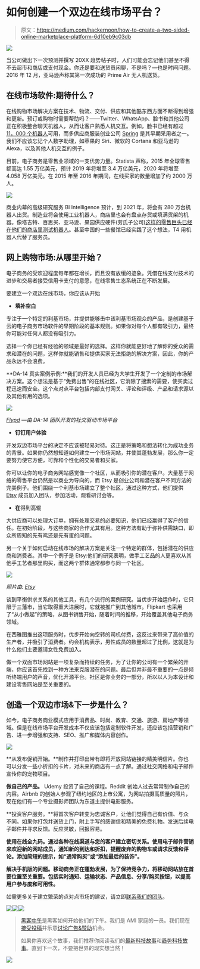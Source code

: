 # 如何创建一个双边在线市场平台？

> 原文：<https://medium.com/hackernoon/how-to-create-a-two-sided-online-marketplace-platform-6d10eb9c03db>

![](img/ab2b1b299590c6096894682d6939a90d.png)

当公司做出下一次预测并撰写 20XX 趋势帖子时，人们可能会忘记他们甚至不得不去超市和商店或支付现金。你还是要和送货员闲聊，不是吗？—也是时间问题。2016 年 12 月，亚马逊声称其第一次成功的 Prime Air 无人机送货。

## 在线市场软件:期待什么？

在线购物市场解决方案在技术、物流、交付、供应和其他酷东西方面不断得到增强和更新。预订或购物时需要帮助吗？——Twitter、WhatsApp、脸书和其他公司正在积极整合聊天机器人，从而让客户熟悉人机交互。例如，脸书已经有超过 [11，000 个机器人](http://www.forbes.com/sites/kathleenchaykowski/2016/07/01/more-than-11000-bots-are-now-on-facebook-messenger/#4ccaa52f6b82)可用，而多供应商服装创业公司 [Spring](http://www.forbes.com/sites/rachelarthur/2016/04/12/shopping-start-up-spring-launches-one-of-first-bots-on-facebook-messenger/#7d0714724ee7) 是其早期采用者之一。我们不应该忘记个人数字助理，如苹果的 Siri、微软的 Cortana 和亚马逊的 Alexa，以及其他人机交互的例子。

目前，电子商务是零售业领域的一支优势力量。Statista 声称，2015 年全球零售额高达 1.55 万亿美元，预计 2019 年将增至 3.4 万亿美元，2020 年将增至 4.058 万亿美元。在 2015 年至 2016 年期间，在线买家的数量增加了约 2000 万人。

![](img/191aacaea023c8878bc0b25844e8ee2e.png)

商业内幕的高级研究服务 BI Intelligence 预计，到 2021 年，将会有 280 万台机器人出货。制造业将会使用工业机器人，商店里也会有盘点存货或填满货架的机器。像塔吉特、百思买、亚马逊、果园供应硬件(劳氏子公司)[这样的零售巨头已经在他们的商店里测试机器人](http://www.businessinsider.com/target-testing-iot-robots-in-stores-2016-5)。甚至中国的一些餐馆已经实践了这个想法，T4 用机器人代替了服务员。

## 网上购物市场:从哪里开始？

电子商务的受欢迎程度每年都在增长，而且没有放缓的迹象。凭借在线支付技术的进步和交易者接受信用卡支付的意愿，在线零售生态系统正在不断发展。

要建立一个双边在线市场，你应该从开始

*   **填补空白**

专注于一个特定的利基市场，并提供能够击中该利基市场观众的产品，是创建基于云的电子商务市场软件的早期阶段的基本规则。如果你对每个人都有吸引力，最终你可能对任何人都没有吸引力。

选择一个你已经有经验的领域是最好的选择。这样你就能更好地了解你的受众的需求和潜在的问题，这样你就能销售和提供买家无法拒绝的解决方案，因此，你的产品永远不会浪费。

**DA-14 真实案例示例:**我们的开发人员已经为大学生开发了一个定制的市场解决方案。这个想法是基于“免费出售”的在线社区，它消除了搜索的需要，使买卖过程迅速而安全。这个点对点平台包括内部支付网关、评论和评级、产品和请求源以及其他有用的选项。

![](img/fea8a47e3a58100a8a440a6532d74a37.png)

[*Flypd*](https://da-14.com/portfolio/flypd) *—由 DA-14 团队开发的社交驱动市场平台*

*   **钉钉用户体验**

开发双边市场平台的决定不应该被轻易对待。这正是将策略和想法转化为成功业务的背景。如果你仍然想知道如何建立一个市场网站，并使其蓬勃发展，那么你一定要努力使它方便，可靠和个性化的交易者和买家。

你可以让你的电子商务网站感觉像一个社区，从而吸引你的潜在客户。大量基于网络的零售平台仍然是以商业为导向的，而 Etsy 是创业公司和潜在客户不同方法的完美例子。他们围绕一个利基市场建立了整个社区，通过这种方式，他们提供 [Etsy](https://www.etsy.com/) 成员加入团队，参加活动，观看研讨会等。

*   **在**得到高辊

大供应商可以处理大订单，拥有处理交易的必要知识，他们已经赢得了客户的信任。在初始阶段，与这些商家的合作尤其有用。这种方法有助于弥补供需缺口，即众所周知的先有鸡还是先有蛋的问题。

另一个关于如何启动在线市场的解决方案是关注一个特定的群体，包括潜在的供应商和消费者。其中一个例子是 Etsy:他们的研究表明，做手工艺品的人更喜欢从其他手工艺者那里购买，而这两个群体通常都参与同一个社区。

![](img/ca15ce6e6ce1ef238999e5cd0fc5bd39.png)

*照片由:* [*Etsy*](https://www.etsy.com/)

谈到平衡供求关系的其他工具，有几个流行的案例研究。当优步开始运作时，它只限于三藩市，当它取得重大进展时，它就被推广到其他城市。Flipkart 也采用了“从小做起”的策略，从图书销售开始，随着时间的推移，开始覆盖其他电子商务领域。

在西雅图推出这项服务时，优步开始向空转的司机付费，这反过来带来了高价值的生产者，并吸引了消费者。约会机构表示，男性成员的数量超过了比例，这就是为什么他们主要邀请女性免费加入。

做一个双面市场网站是一项复杂而持续的任务，为了让你的公司有一个繁荣的开端，你应该首先找到一种方法来克服潜在的问题。最后但并非最不重要的一点是倾听终端用户的声音，优化开源平台。社区是你业务的一部分，所以以人为本设计和建设零售网站是至关重要的。

## 创造一个双边市场&下一步是什么？

如今，电子商务商业模式应用于消费品、时尚、教育、交通、旅游、房地产等领域。但是在线市场平台开发成本不仅应该包括定制软件开发，还应该包括营销和广告、进一步增强和支持、SEO、推广和媒体内容创作。

![](img/00028ea342525ed9f177043a4b25fae4.png)

**从发布促销开始。**制作并打印出带有即将开放网站链接的精美明信片。你也可以分发一些小折扣的卡片，对未来的商店有一点了解。通过社交网络和电子邮件宣传你的宠物项目。

**做自己的产品。** Udemy 投资了自己的课程。Reddit 创始人过去常常制作自己的内容。Airbnb 的创始人参观了纽约地区的上市公寓，为网站拍摄高质量的照片，现在他们有一个专业摄影师团队为东道主提供电影服务。

**投资客户服务。**将首次客户转变为忠诚客户，让他们觉得自己有价值、与众不同。如果你打包并送货上门，附上手写的感谢信和精美的免费礼物。发送后续电子邮件并寻求反馈。反应灵敏，回报容易。

**使用在线全九码。通过各种在线渠道与您的客户建立密切关系。使用电子邮件营销来欢迎新的网站成员，通知新的到达和折扣，提醒废弃的购物车或请求反馈和评论。添加简短的提示，如“通常购买”或“添加最后的装饰”。**

**解决手机版的问题。移动商务正在蓬勃发展，为了保持竞争力，将移动网站放在首要位置至关重要。包括实时通知、运输状态、产品信息、分享/购买按钮，以提高用户参与度和可用性。**

如需更多关于建立繁荣的点对点市场的建议，请立即[联系我们的团队](https://da-14.com/contact-us)。

[![](img/50ef4044ecd4e250b5d50f368b775d38.png)](http://bit.ly/HackernoonFB)[![](img/979d9a46439d5aebbdcdca574e21dc81.png)](https://goo.gl/k7XYbx)[![](img/2930ba6bd2c12218fdbbf7e02c8746ff.png)](https://goo.gl/4ofytp)

> [黑客中午](http://bit.ly/Hackernoon)是黑客如何开始他们的下午。我们是 AMI 家庭的一员。我们现在[接受投稿](http://bit.ly/hackernoonsubmission)并乐意[讨论广告&赞助](mailto:partners@amipublications.com)机会。
> 
> 如果你喜欢这个故事，我们推荐你阅读我们的[最新科技故事](http://bit.ly/hackernoonlatestt)和[趋势科技故事](https://hackernoon.com/trending)。直到下一次，不要把世界的现实想当然！

![](img/be0ca55ba73a573dce11effb2ee80d56.png)
